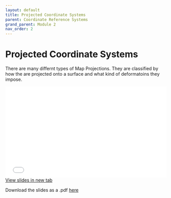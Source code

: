 ```yaml
---
layout: default
title: Projected Coordinate Systems
parent: Coordinate Reference Systems
grand_parent: Module 2
nav_order: 2
---
```


# Projected Coordinate Systems

There are many differnt types of Map Projections.  They are classified by how the are projected onto a surface and what kind of deformatoins they impose.

<div style="overflow: hidden;
  padding-top: 56.25%;
  position: relative">
  <iframe src="content/Projection.html" title="Processes" scrolling="no" frameborder="0"
    style="border: 0;
   height: 100%;
   left: 0;
   position: absolute;
   top: 0;
   width: 100%;">
   <p>Your browser does not support iframes.</p>
 </iframe>
</div>
<a href="content/Projection.html" target="_blank">View slides in new tab</a>


Download the slides as a .pdf [here](https://raw.githubusercontent.com/June-Skeeter/Module1_GEOS270/main/docs/content/Projection.pdf)
